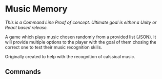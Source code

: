 Music Memory
===
_This is a Command Line Proof of concept. Ultimate goal is either a Unity or React based release._

A game which plays music chosen randomly from a provided list (JSON). It will provide multiple options to the player with the goal of them chosing the correct one to test their music recognition skills.

Originally created to help with the recognition of calssical music.

## Commands
